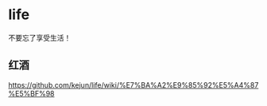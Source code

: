 life
====

不要忘了享受生活！

## 红酒

https://github.com/kejun/life/wiki/%E7%BA%A2%E9%85%92%E5%A4%87%E5%BF%98
